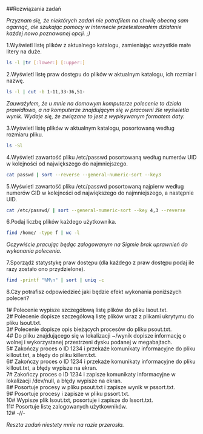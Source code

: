 ##Rozwiązania zadań

_Przyznam się, że niektórych zadań nie potrafiłem na chwilę obecną sam ogarnąć, ale szukając pomocy w internecie przetestowałem działanie każdej nowo poznawanej opcji. ;)_

1\.Wyświetl listę plików z aktualnego katalogu, zamieniając wszystkie małe litery na duże.

```sh
ls -l |tr [:lower:] [:upper:]
```

2\.Wyświetl listę praw dostępu do plików w aktualnym katalogu, ich rozmiar i nazwę.

```sh
ls -l | cut -b 1-11,33-36,51-
```

_Zauważyłem, że u mnie na domowym komputerze polecenie to działa prawidłowo, a na komputerze znajdującym się w pracowni źle wyświetla wynik. Wydaje się, że związane to jest z wypisywanym formatem daty._

3\.Wyświetl listę plików w aktualnym katalogu, posortowaną według rozmiaru pliku.

```sh
ls -Sl
```

4\.Wyświetl zawartość pliku /etc/passwd posortowaną według numerów UID w kolejności od największego do najmniejszego.

```sh
cat passwd | sort --reverse --general-numeric-sort --key3
```

5\.Wyświetl zawartość pliku /etc/passwd posortowaną najpierw według numerów GID w kolejności od największego do najmniejszego, a następnie UID.

```sh
cat /etc/passwd/ | sort --general-numeric-sort --key 4,3 --reverse
```

6\.Podaj liczbę plików każdego użytkownika.

```sh
find /home/ -type f | wc -l
```

_Oczywiście pracując będąc zalogowanym na Sigmie brak uprawnień do wykonania polecenia._

7\.Sporządź statystykę praw dostępu (dla każdego z praw dostępu podaj ile razy zostało ono przydzielone).

```sh
find -printf "%M\n" | sort | uniq -c
```

8\.Czy potrafisz odpowiedzieć jaki będzie efekt wykonania poniższych poleceń?

1# Polecenie wypisze szczegółową listę plików do pliku lsout.txt.  
2# Polecenie dopisze szczegółową listę plików wraz z plikami ukrytymu do pliku lsout.txt.  
3# Polecenie dopisze opis bieżących procesów do pliku psout.txt.  
4# Do pliku znajdującego się w lokalizacji ~/wynik dopisze informację o wolnej i wykorzystanej przestrzeni dysku podanej w megabajtach.  
5# Zakończy proces o ID 1234 i przekaże komunikaty informacyjne do pliku killout.txt, a błędy do pliku killerr.txt.  
6# Zakończy proces o ID 1234 i przekaże komunikaty informacyjne do pliku killout.txt, a błędy wypisze na ekran.  
7# Zakończy proces o ID 1234 i zapisze komunikaty informacyjne w lokalizacji /dev/null, a błędy wypisze na ekran.  
8# Posortuje procesy w pliku psout.txt i zapisze wynik w pssort.txt.  
9# Posortuje procesy i zapisze w pliku pssort.txt.  
10# Wypisze plik lsout.txt, posortuje i zapisze do lssort.txt.  
11# Posortuje listę zalogowanych użytkowników.  
12# -//-

_Reszta zadań niestety mnie na razie przerosła._
